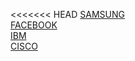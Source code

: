<<<<<<< HEAD
<a href=Samsung.md>SAMSUNG</a><br>
<a href=Facebook.md>FACEBOOK</a><br>
<a href=IBM.md>IBM</a><br>
<a href=Cisco.md>CISCO</a><br>


<!-- 
tower research
=======
<OL>
  <LI><a href=Samsung.md>SAMSUNG</a></LI><BR>
  <LI><a href=Facebook.md>FACEBOOK</a></LI><BR>
  
  </OL>



<!-- 
snapchat
IBM
cisco
towersearch
>>>>>>> 235373c0800211ec1d35c386dd078c04af8d804d
accenture
paypal
paytm
grow
adobe
delite
SAP
CGI
unacademy
razorpay
mindgeek
bharat pay
postman
Geeks for geeks
hacker rank
HCL
Browser Stack
linkedin
zomato
OLA
sharechat
Ofbusiness
chargebee
Grow
upstox
grofers
cardekho
terdata  -->



